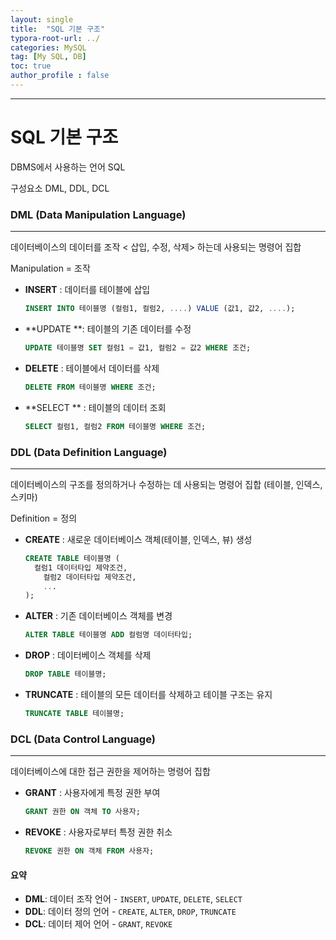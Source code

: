```yaml
---
layout: single
title:  "SQL 기본 구조"
typora-root-url: ../
categories: MySQL
tag: [My SQL, DB]
toc: true
author_profile : false
---
```

------

# SQL 기본 구조

DBMS에서 사용하는 언어 SQL

구성요소 DML, DDL, DCL



### DML (Data Manipulation Language)

------

데이터베이스의 데이터를 조작 < 삽입, 수정, 삭제> 하는데  사용되는 명령어 집합 

Manipulation = 조작

- **INSERT** : 데이터를 테이블에 삽입

  ```sql
  INSERT INTO 테이블명 (컬럼1, 컬럼2, ....) VALUE (값1, 값2, ....);
  ```

- **UPDATE **: 테이블의 기존 데이터를 수정

  ```sql
  UPDATE 테이블명 SET 컬럼1 = 값1, 컬럼2 = 값2 WHERE 조건;
  ```

- **DELETE** : 테이블에서 데이터를 삭제

  ```sql
  DELETE FROM 테이블명 WHERE 조건;
  ```

- **SELECT ** : 테이블의 데이터 조회

  ```sql
  SELECT 컬럼1, 컬럼2 FROM 테이블명 WHERE 조건;
  ```

  



### DDL (Data Definition Language)

------

데이터베이스의 구조를 정의하거나 수정하는 데 사용되는 명령어 집합 (테이블, 인덱스, 스키마)

Definition = 정의

- **CREATE** : 새로운 데이터베이스 객체(테이블, 인덱스, 뷰) 생성

  ```sql
  CREATE TABLE 테이블명 (
  	컬럼1 데이터타입 제약조건,
      컬럼2 데이터타입 제약조건,
      ...
  );
  ```

- **ALTER** : 기존 데이터베이스 객체를 변경

  ```sql
  ALTER TABLE 테이블명 ADD 컬럼명 데이터타입;
  ```

- **DROP** : 데이터베이스 객체를 삭제

  ```sql
  DROP TABLE 테이블명;
  ```

- **TRUNCATE** : 테이블의 모든 데이터를 삭제하고  테이블 구조는 유지

  ```sql
  TRUNCATE TABLE 테이블명;
  ```

  

### DCL (Data Control Language)

------

데이터베이스에 대한 접근 권한을 제어하는 명령어 집합

- **GRANT** : 사용자에게 특정 권한 부여

  ```sql
  GRANT 권한 ON 객체 TO 사용자;
  ```

- **REVOKE** : 사용자로부터 특정 권한 취소

  ```sql
  REVOKE 권한 ON 객체 FROM 사용자;
  ```





#### **요약**

- **DML**: 데이터 조작 언어 - `INSERT`, `UPDATE`, `DELETE`, `SELECT`
- **DDL**: 데이터 정의 언어 - `CREATE`, `ALTER`, `DROP`, `TRUNCATE`
- **DCL**: 데이터 제어 언어 - `GRANT`, `REVOKE`